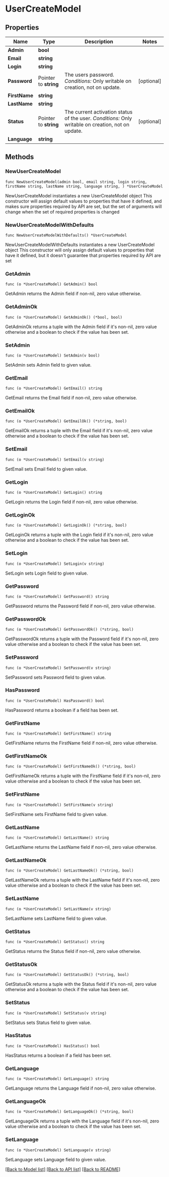 # UserCreateModel

## Properties

Name | Type | Description | Notes
------------ | ------------- | ------------- | -------------
**Admin** | **bool** |  | 
**Email** | **string** |  | 
**Login** | **string** |  | 
**Password** | Pointer to **string** | The users password.  *Conditions:*  Only writable on creation, not on update. | [optional] 
**FirstName** | **string** |  | 
**LastName** | **string** |  | 
**Status** | Pointer to **string** | The current activation status of the user.  *Conditions:*  Only writable on creation, not on update. | [optional] 
**Language** | **string** |  | 

## Methods

### NewUserCreateModel

`func NewUserCreateModel(admin bool, email string, login string, firstName string, lastName string, language string, ) *UserCreateModel`

NewUserCreateModel instantiates a new UserCreateModel object
This constructor will assign default values to properties that have it defined,
and makes sure properties required by API are set, but the set of arguments
will change when the set of required properties is changed

### NewUserCreateModelWithDefaults

`func NewUserCreateModelWithDefaults() *UserCreateModel`

NewUserCreateModelWithDefaults instantiates a new UserCreateModel object
This constructor will only assign default values to properties that have it defined,
but it doesn't guarantee that properties required by API are set

### GetAdmin

`func (o *UserCreateModel) GetAdmin() bool`

GetAdmin returns the Admin field if non-nil, zero value otherwise.

### GetAdminOk

`func (o *UserCreateModel) GetAdminOk() (*bool, bool)`

GetAdminOk returns a tuple with the Admin field if it's non-nil, zero value otherwise
and a boolean to check if the value has been set.

### SetAdmin

`func (o *UserCreateModel) SetAdmin(v bool)`

SetAdmin sets Admin field to given value.


### GetEmail

`func (o *UserCreateModel) GetEmail() string`

GetEmail returns the Email field if non-nil, zero value otherwise.

### GetEmailOk

`func (o *UserCreateModel) GetEmailOk() (*string, bool)`

GetEmailOk returns a tuple with the Email field if it's non-nil, zero value otherwise
and a boolean to check if the value has been set.

### SetEmail

`func (o *UserCreateModel) SetEmail(v string)`

SetEmail sets Email field to given value.


### GetLogin

`func (o *UserCreateModel) GetLogin() string`

GetLogin returns the Login field if non-nil, zero value otherwise.

### GetLoginOk

`func (o *UserCreateModel) GetLoginOk() (*string, bool)`

GetLoginOk returns a tuple with the Login field if it's non-nil, zero value otherwise
and a boolean to check if the value has been set.

### SetLogin

`func (o *UserCreateModel) SetLogin(v string)`

SetLogin sets Login field to given value.


### GetPassword

`func (o *UserCreateModel) GetPassword() string`

GetPassword returns the Password field if non-nil, zero value otherwise.

### GetPasswordOk

`func (o *UserCreateModel) GetPasswordOk() (*string, bool)`

GetPasswordOk returns a tuple with the Password field if it's non-nil, zero value otherwise
and a boolean to check if the value has been set.

### SetPassword

`func (o *UserCreateModel) SetPassword(v string)`

SetPassword sets Password field to given value.

### HasPassword

`func (o *UserCreateModel) HasPassword() bool`

HasPassword returns a boolean if a field has been set.

### GetFirstName

`func (o *UserCreateModel) GetFirstName() string`

GetFirstName returns the FirstName field if non-nil, zero value otherwise.

### GetFirstNameOk

`func (o *UserCreateModel) GetFirstNameOk() (*string, bool)`

GetFirstNameOk returns a tuple with the FirstName field if it's non-nil, zero value otherwise
and a boolean to check if the value has been set.

### SetFirstName

`func (o *UserCreateModel) SetFirstName(v string)`

SetFirstName sets FirstName field to given value.


### GetLastName

`func (o *UserCreateModel) GetLastName() string`

GetLastName returns the LastName field if non-nil, zero value otherwise.

### GetLastNameOk

`func (o *UserCreateModel) GetLastNameOk() (*string, bool)`

GetLastNameOk returns a tuple with the LastName field if it's non-nil, zero value otherwise
and a boolean to check if the value has been set.

### SetLastName

`func (o *UserCreateModel) SetLastName(v string)`

SetLastName sets LastName field to given value.


### GetStatus

`func (o *UserCreateModel) GetStatus() string`

GetStatus returns the Status field if non-nil, zero value otherwise.

### GetStatusOk

`func (o *UserCreateModel) GetStatusOk() (*string, bool)`

GetStatusOk returns a tuple with the Status field if it's non-nil, zero value otherwise
and a boolean to check if the value has been set.

### SetStatus

`func (o *UserCreateModel) SetStatus(v string)`

SetStatus sets Status field to given value.

### HasStatus

`func (o *UserCreateModel) HasStatus() bool`

HasStatus returns a boolean if a field has been set.

### GetLanguage

`func (o *UserCreateModel) GetLanguage() string`

GetLanguage returns the Language field if non-nil, zero value otherwise.

### GetLanguageOk

`func (o *UserCreateModel) GetLanguageOk() (*string, bool)`

GetLanguageOk returns a tuple with the Language field if it's non-nil, zero value otherwise
and a boolean to check if the value has been set.

### SetLanguage

`func (o *UserCreateModel) SetLanguage(v string)`

SetLanguage sets Language field to given value.



[[Back to Model list]](../README.md#documentation-for-models) [[Back to API list]](../README.md#documentation-for-api-endpoints) [[Back to README]](../README.md)


